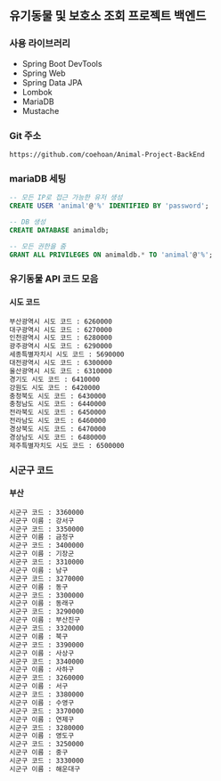## 유기동물 및 보호소 조회 프로젝트 백엔드
### 사용 라이브러리
- Spring Boot DevTools
- Spring Web
- Spring Data JPA
- Lombok
- MariaDB
- Mustache

### Git 주소
```https://github.com/coehoan/Animal-Project-BackEnd```

### mariaDB 세팅
```sql
-- 모든 IP로 접근 가능한 유저 생성
CREATE USER 'animal'@'%' IDENTIFIED BY 'password';

-- DB 생성
CREATE DATABASE animaldb;

-- 모든 권한을 줌
GRANT ALL PRIVILEGES ON animaldb.* TO 'animal'@'%';
```

### 유기동물 API 코드 모음
#### 시도 코드
```txt
부산광역시 시도 코드 : 6260000
대구광역시 시도 코드 : 6270000
인천광역시 시도 코드 : 6280000
광주광역시 시도 코드 : 6290000
세종특별자치시 시도 코드 : 5690000
대전광역시 시도 코드 : 6300000
울산광역시 시도 코드 : 6310000
경기도 시도 코드 : 6410000
강원도 시도 코드 : 6420000
충청북도 시도 코드 : 6430000
충청남도 시도 코드 : 6440000
전라북도 시도 코드 : 6450000
전라남도 시도 코드 : 6460000
경상북도 시도 코드 : 6470000
경상남도 시도 코드 : 6480000
제주특별자치도 시도 코드 : 6500000
```
### 시군구 코드
#### 부산
```txt
시군구 코드 : 3360000
시군구 이름 : 강서구
시군구 코드 : 3350000
시군구 이름 : 금정구
시군구 코드 : 3400000
시군구 이름 : 기장군
시군구 코드 : 3310000
시군구 이름 : 남구
시군구 코드 : 3270000
시군구 이름 : 동구
시군구 코드 : 3300000
시군구 이름 : 동래구
시군구 코드 : 3290000
시군구 이름 : 부산진구
시군구 코드 : 3320000
시군구 이름 : 북구
시군구 코드 : 3390000
시군구 이름 : 사상구
시군구 코드 : 3340000
시군구 이름 : 사하구
시군구 코드 : 3260000
시군구 이름 : 서구
시군구 코드 : 3380000
시군구 이름 : 수영구
시군구 코드 : 3370000
시군구 이름 : 연제구
시군구 코드 : 3280000
시군구 이름 : 영도구
시군구 코드 : 3250000
시군구 이름 : 중구
시군구 코드 : 3330000
시군구 이름 : 해운대구
```